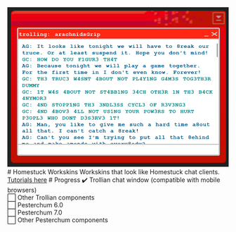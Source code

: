 <img src="screenshot.png">
# Homestuck Workskins
Workskins that look like Homestuck chat clients. <a href="https://archiveofourown.org/works/51789649/chapters/130933444">Tutorials here</a>
# Progress
✔️ Trollian chat window (compatible with mobile browsers)<br>
⬜ Other Trollian components<br>
⬜ Pesterchum 6.0<br>
⬜ Pesterchum 7.0<br>
⬜ Other Pesterchum components<br>
